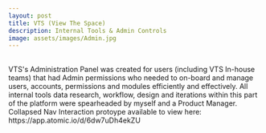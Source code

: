```yaml
---
layout: post
title: VTS (View The Space)
description: Internal Tools & Admin Controls
image: assets/images/Admin.jpg
---
```

<br>
VTS's Administration Panel was created for users (including VTS In-house teams) that had Admin permissions who needed to on-board and manage users, accounts, permissions and modules efficiently and effectively. All internal tools data research, workflow, design and iterations within this part of the platform were spearheaded by myself and a Product Manager.<br>
Collapsed Nav Interaction protoype available to view here: https://app.atomic.io/d/6dw7uDh4ekZU
<br>
<br>
<br>
<span class="image fit"><img src="{{ site.baseurl }}/assets/images/Admin_Requests.jpg" alt=""/></span>
<br>
<span class="image fit"><img src="{{ site.baseurl }}/assets/images/Admin_Users.jpg" alt=""/></span>
<br>
<span class="image fit"><img src="{{ site.baseurl }}/assets/images/Admin_Add.jpg" alt=""/></span>
<br>
<span class="image fit"><img src="{{ site.baseurl }}/assets/images/Admin_Remove.jpg" alt=""/></span>
<br>
<span class="image fit"><img src="{{ site.baseurl }}/assets/images/2.0_Tenant Linking 01.jpg" alt=""/></span>
<br>
<span class="image fit"><img src="{{ site.baseurl }}/assets/images/2.0_Tenant Linking 02.jpg" alt=""/></span>
<br>
<span class="image fit"><img src="{{ site.baseurl }}/assets/images/2.0_Tenant Linking 03.jpg" alt=""/></span>


 
